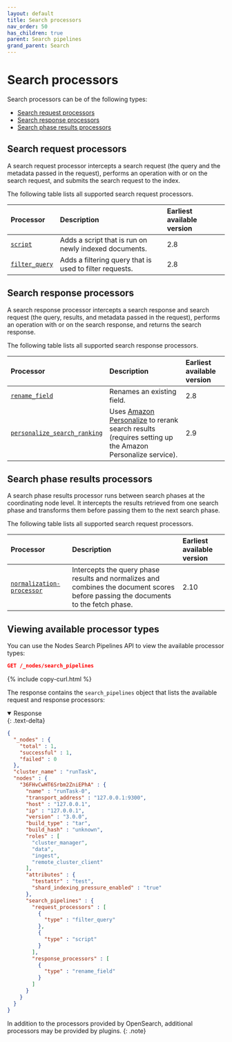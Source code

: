 ```yaml
---
layout: default
title: Search processors
nav_order: 50
has_children: true
parent: Search pipelines
grand_parent: Search
---
```


# Search processors

Search processors can be of the following types:

- [Search request processors](#search-request-processors)
- [Search response processors](#search-response-processors)
- [Search phase results processors](#search-phase-results-processors)

## Search request processors

A search request processor intercepts a search request (the query and the metadata passed in the request), performs an operation with or on the search request, and submits the search request to the index.

The following table lists all supported search request processors.

Processor | Description | Earliest available version
:--- | :--- | :---
[`script`]({{site.url}}{{site.baseurl}}/search-plugins/search-pipelines/script-processor/) | Adds a script that is run on newly indexed documents. | 2.8
[`filter_query`]({{site.url}}{{site.baseurl}}/search-plugins/search-pipelines/filter-query-processor/) | Adds a filtering query that is used to filter requests. | 2.8

## Search response processors

A search response processor intercepts a search response and search request (the query, results, and metadata passed in the request), performs an operation with or on the search response, and returns the search response.

The following table lists all supported search response processors.

Processor | Description | Earliest available version
:--- | :--- | :---
[`rename_field`]({{site.url}}{{site.baseurl}}/search-plugins/search-pipelines/rename-field-processor/)| Renames an existing field. | 2.8
[`personalize_search_ranking`]({{site.url}}{{site.baseurl}}/search-plugins/search-pipelines/personalize-search-ranking/) | Uses [Amazon Personalize](https://aws.amazon.com/personalize/) to rerank search results (requires setting up the Amazon Personalize service). | 2.9

## Search phase results processors

A search phase results processor runs between search phases at the coordinating node level. It intercepts the results retrieved from one search phase and transforms them before passing them to the next search phase.

The following table lists all supported search request processors.

Processor | Description | Earliest available version
:--- | :--- | :---
[`normalization-processor`]({{site.url}}{{site.baseurl}}/search-plugins/search-pipelines/normalization-processor/) | Intercepts the query phase results and normalizes and combines the document scores before passing the documents to the fetch phase. | 2.10

## Viewing available processor types

You can use the Nodes Search Pipelines API to view the available processor types:

```json
GET /_nodes/search_pipelines
```
{% include copy-curl.html %}

The response contains the `search_pipelines` object that lists the available request and response processors:

<details open markdown="block">
  <summary>
    Response
  </summary>
  {: .text-delta}

```json
{
  "_nodes" : {
    "total" : 1,
    "successful" : 1,
    "failed" : 0
  },
  "cluster_name" : "runTask",
  "nodes" : {
    "36FHvCwHT6Srbm2ZniEPhA" : {
      "name" : "runTask-0",
      "transport_address" : "127.0.0.1:9300",
      "host" : "127.0.0.1",
      "ip" : "127.0.0.1",
      "version" : "3.0.0",
      "build_type" : "tar",
      "build_hash" : "unknown",
      "roles" : [
        "cluster_manager",
        "data",
        "ingest",
        "remote_cluster_client"
      ],
      "attributes" : {
        "testattr" : "test",
        "shard_indexing_pressure_enabled" : "true"
      },
      "search_pipelines" : {
        "request_processors" : [
          {
            "type" : "filter_query"
          },
          {
            "type" : "script"
          }
        ],
        "response_processors" : [
          {
            "type" : "rename_field"
          }
        ]
      }
    }
  }
}
```
</details>

In addition to the processors provided by OpenSearch, additional processors may be provided by plugins.
{: .note}
